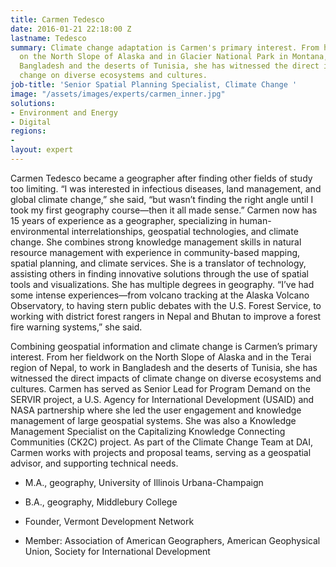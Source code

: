 ```yaml
---
title: Carmen Tedesco
date: 2016-01-21 22:18:00 Z
lastname: Tedesco
summary: Climate change adaptation is Carmen's primary interest. From her fieldwork
  on the North Slope of Alaska and in Glacier National Park in Montana, to work in
  Bangladesh and the deserts of Tunisia, she has witnessed the direct impacts of climate
  change on diverse ecosystems and cultures.
job-title: 'Senior Spatial Planning Specialist, Climate Change '
image: "/assets/images/experts/carmen_inner.jpg"
solutions:
- Environment and Energy
- Digital
regions:
- 
layout: expert
---
```


Carmen Tedesco became a geographer after finding other fields of study too limiting. “I was interested in infectious diseases, land management, and global climate change,” she said, “but wasn’t finding the right angle until I took my first geography course—then it all made sense.” Carmen now has 15 years of experience as a geographer, specializing in human-environmental interrelationships, geospatial technologies, and climate change. She combines strong knowledge management skills in natural resource management with experience in community-based mapping, spatial planning, and climate services. She is a translator of technology, assisting others in finding innovative solutions through the use of spatial tools and visualizations. She has multiple degrees in geography. “I’ve had some intense experiences—from volcano tracking at the Alaska Volcano Observatory, to having stern public debates with the U.S. Forest Service, to working with district forest rangers in Nepal and Bhutan to improve a forest fire warning systems,” she said. 

Combining geospatial information and climate change is Carmen’s primary interest. From her fieldwork on the North Slope of Alaska and in the Terai region of Nepal, to work in Bangladesh and the deserts of Tunisia, she has witnessed the direct impacts of climate change on diverse ecosystems and cultures. Carmen has served as Senior Lead for Program Demand on the SERVIR project, a U.S. Agency for International Development (USAID) and NASA partnership where she led the user engagement and knowledge management of large geospatial systems. She was also a Knowledge Management Specialist on the Capitalizing Knowledge Connecting Communities (CK2C) project. As part of the Climate Change Team at DAI, Carmen works with projects and proposal teams, serving as a geospatial advisor, and supporting technical needs. 

* M.A., geography, University of Illinois Urbana-Champaign

* B.A., geography, Middlebury College

* Founder, Vermont Development Network

* Member: Association of American Geographers, American Geophysical Union, Society for International Development